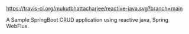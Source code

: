 https://travis-ci.org/mukutbhattacharjee/reactive-java.svg?branch=main

A Sample SpringBoot CRUD application using reactive java, Spring WebFlux.